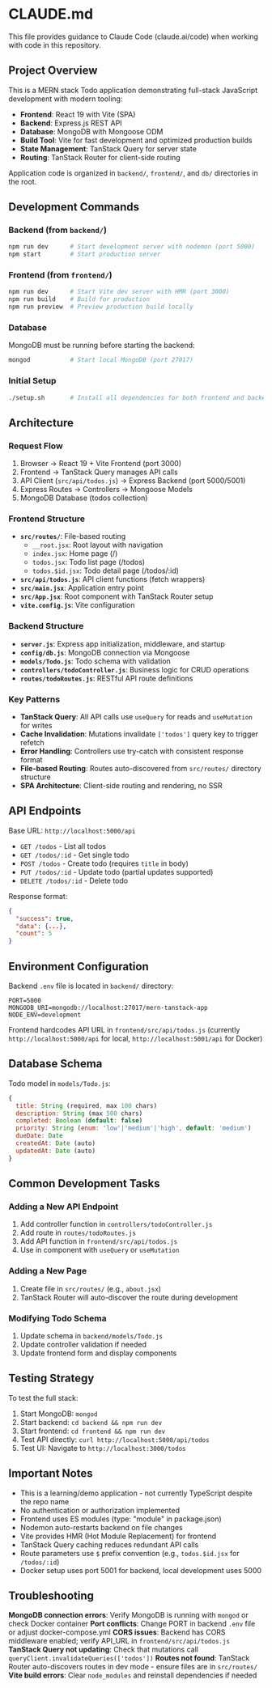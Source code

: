 # CLAUDE.md

This file provides guidance to Claude Code (claude.ai/code) when working with code in this repository.

## Project Overview

This is a MERN stack Todo application demonstrating full-stack JavaScript development with modern tooling:
- **Frontend**: React 19 with Vite (SPA)
- **Backend**: Express.js REST API
- **Database**: MongoDB with Mongoose ODM
- **Build Tool**: Vite for fast development and optimized production builds
- **State Management**: TanStack Query for server state
- **Routing**: TanStack Router for client-side routing

Application code is organized in `backend/`, `frontend/`, and `db/` directories in the root.

## Development Commands

### Backend (from `backend/`)
```bash
npm run dev      # Start development server with nodemon (port 5000)
npm start        # Start production server
```

### Frontend (from `frontend/`)
```bash
npm run dev      # Start Vite dev server with HMR (port 3000)
npm run build    # Build for production
npm run preview  # Preview production build locally
```

### Database
MongoDB must be running before starting the backend:
```bash
mongod           # Start local MongoDB (port 27017)
```

### Initial Setup
```bash
./setup.sh       # Install all dependencies for both frontend and backend
```

## Architecture

### Request Flow
1. Browser → React 19 + Vite Frontend (port 3000)
2. Frontend → TanStack Query manages API calls
3. API Client (`src/api/todos.js`) → Express Backend (port 5000/5001)
4. Express Routes → Controllers → Mongoose Models
5. MongoDB Database (todos collection)

### Frontend Structure
- **`src/routes/`**: File-based routing
  - `__root.jsx`: Root layout with navigation
  - `index.jsx`: Home page (/)
  - `todos.jsx`: Todo list page (/todos)
  - `todos.$id.jsx`: Todo detail page (/todos/:id)
- **`src/api/todos.js`**: API client functions (fetch wrappers)
- **`src/main.jsx`**: Application entry point
- **`src/App.jsx`**: Root component with TanStack Router setup
- **`vite.config.js`**: Vite configuration

### Backend Structure
- **`server.js`**: Express app initialization, middleware, and startup
- **`config/db.js`**: MongoDB connection via Mongoose
- **`models/Todo.js`**: Todo schema with validation
- **`controllers/todoController.js`**: Business logic for CRUD operations
- **`routes/todoRoutes.js`**: RESTful API route definitions

### Key Patterns
- **TanStack Query**: All API calls use `useQuery` for reads and `useMutation` for writes
- **Cache Invalidation**: Mutations invalidate `['todos']` query key to trigger refetch
- **Error Handling**: Controllers use try-catch with consistent response format
- **File-based Routing**: Routes auto-discovered from `src/routes/` directory structure
- **SPA Architecture**: Client-side routing and rendering, no SSR

## API Endpoints

Base URL: `http://localhost:5000/api`

- `GET /todos` - List all todos
- `GET /todos/:id` - Get single todo
- `POST /todos` - Create todo (requires `title` in body)
- `PUT /todos/:id` - Update todo (partial updates supported)
- `DELETE /todos/:id` - Delete todo

Response format:
```json
{
  "success": true,
  "data": {...},
  "count": 5
}
```

## Environment Configuration

Backend `.env` file is located in `backend/` directory:
```env
PORT=5000
MONGODB_URI=mongodb://localhost:27017/mern-tanstack-app
NODE_ENV=development
```

Frontend hardcodes API URL in `frontend/src/api/todos.js` (currently `http://localhost:5000/api` for local, `http://localhost:5001/api` for Docker)

## Database Schema

Todo model in `models/Todo.js`:
```javascript
{
  title: String (required, max 100 chars)
  description: String (max 500 chars)
  completed: Boolean (default: false)
  priority: String (enum: 'low'|'medium'|'high', default: 'medium')
  dueDate: Date
  createdAt: Date (auto)
  updatedAt: Date (auto)
}
```

## Common Development Tasks

### Adding a New API Endpoint
1. Add controller function in `controllers/todoController.js`
2. Add route in `routes/todoRoutes.js`
3. Add API function in `frontend/src/api/todos.js`
4. Use in component with `useQuery` or `useMutation`

### Adding a New Page
1. Create file in `src/routes/` (e.g., `about.jsx`)
2. TanStack Router will auto-discover the route during development

### Modifying Todo Schema
1. Update schema in `backend/models/Todo.js`
2. Update controller validation if needed
3. Update frontend form and display components

## Testing Strategy

To test the full stack:
1. Start MongoDB: `mongod`
2. Start backend: `cd backend && npm run dev`
3. Start frontend: `cd frontend && npm run dev`
4. Test API directly: `curl http://localhost:5000/api/todos`
5. Test UI: Navigate to `http://localhost:3000/todos`

## Important Notes

- This is a learning/demo application - not currently TypeScript despite the repo name
- No authentication or authorization implemented
- Frontend uses ES modules (type: "module" in package.json)
- Nodemon auto-restarts backend on file changes
- Vite provides HMR (Hot Module Replacement) for frontend
- TanStack Query caching reduces redundant API calls
- Route parameters use `$` prefix convention (e.g., `todos.$id.jsx` for `/todos/:id`)
- Docker setup uses port 5001 for backend, local development uses 5000

## Troubleshooting

**MongoDB connection errors**: Verify MongoDB is running with `mongod` or check Docker container
**Port conflicts**: Change PORT in backend `.env` file or adjust docker-compose.yml
**CORS issues**: Backend has CORS middleware enabled; verify API_URL in `frontend/src/api/todos.js`
**TanStack Query not updating**: Check that mutations call `queryClient.invalidateQueries(['todos'])`
**Routes not found**: TanStack Router auto-discovers routes in dev mode - ensure files are in `src/routes/`
**Vite build errors**: Clear `node_modules` and reinstall dependencies if needed

